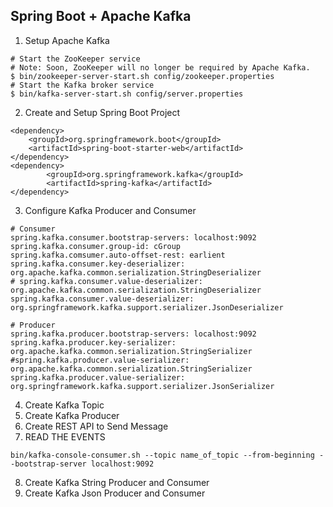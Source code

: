 ## Spring Boot + Apache Kafka
1. Setup Apache Kafka
```
# Start the ZooKeeper service
# Note: Soon, ZooKeeper will no longer be required by Apache Kafka.
$ bin/zookeeper-server-start.sh config/zookeeper.properties
# Start the Kafka broker service
$ bin/kafka-server-start.sh config/server.properties
```
2. Create and Setup Spring Boot Project
```
<dependency>
	<groupId>org.springframework.boot</groupId>
	<artifactId>spring-boot-starter-web</artifactId>
</dependency>
<dependency>
		<groupId>org.springframework.kafka</groupId>
		<artifactId>spring-kafka</artifactId>
</dependency>
```
3. Configure Kafka Producer and Consumer
```
# Consumer
spring.kafka.consumer.bootstrap-servers: localhost:9092
spring.kafka.consumer.group-id: cGroup
spring.kafka.comsumer.auto-offset-rest: earlient
spring.kafka.consumer.key-deserializer: org.apache.kafka.common.serialization.StringDeserializer
# spring.kafka.consumer.value-deserializer: org.apache.kafka.common.serialization.StringDeserializer
spring.kafka.consumer.value-deserializer: org.springframework.kafka.support.serializer.JsonDeserializer

# Producer
spring.kafka.producer.bootstrap-servers: localhost:9092
spring.kafka.producer.key-serializer: org.apache.kafka.common.serialization.StringSerializer
#spring.kafka.producer.value-serializer: org.apache.kafka.common.serialization.StringSerializer
spring.kafka.producer.value-serializer: org.springframework.kafka.support.serializer.JsonSerializer
```
4. Create Kafka Topic
5. Create Kafka Producer 
6. Create REST API to Send Message
7. READ THE EVENTS
```
bin/kafka-console-consumer.sh --topic name_of_topic --from-beginning --bootstrap-server localhost:9092
```
8.  Create Kafka String Producer and Consumer
9.  Create Kafka Json Producer and Consumer
